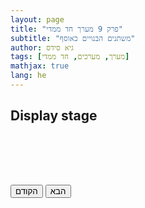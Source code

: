 ```yaml
---
layout: page
title: "פרק 9 מערך חד ממדי"
subtitle: "משתנים הבנויים כאוסף"
author: גיא סידס
tags: [מערך, מערכים, חד ממדי]
mathjax: true
lang: he
---
```


<style>
details, details > summary { display: none; }
#stage {
  position: relative;
  min-height: 80px;
  width: 100%;
}
#stage pre {
  position: absolute;
  top: 0; left: 0; right: 0; bottom: 0;
  margin: 0;
  opacity: 0;
  transition: opacity 1.8s;
  z-index: 1;
  direction: ltr;
  background: inherit;
}
#stage pre.show {
  opacity: 1;
  z-index: 2;
}
</style>






<details markdown="1"><summary>p</summary>

```csharp
static void Main(string[] args)
{
    string car = "BMW";

    Console.WriteLine(car);
}
```
</details>

<details  markdown="1"><summary>p</summary>

```csharp
static void Main(string[] args)
{
    string[] cars = { "BMW", "Ford", "Kia" };

    Console.WriteLine(cars.Length);
}
```
</details>



## Display stage


<div id="stage"></div>
<div style="margin-bottom:2em;">
  <button id="prevBtn">הקודם</button>
  <button id="nextBtn">הבא</button>
</div>



<script defer>
document.addEventListener('DOMContentLoaded', () => {
  const steps = [...document.querySelectorAll('details')].map(
    d => d.querySelector('pre').cloneNode(true)
  );
  const stage = document.getElementById('stage');
  let idx = 0;
  let current = stage.appendChild(steps[0].cloneNode(true));
  current.classList.add('show');

  function crossfade(toIdx) {
    if (toIdx === idx) return;
    const next = stage.appendChild(steps[toIdx].cloneNode(true));
    next.classList.add('show');
    next.style.opacity = 0; // start hidden

    // Force style reflow for transition to work reliably
    next.getBoundingClientRect();
    
    // Start both transitions
    next.style.opacity = 1;
    current.style.opacity = 0;

    setTimeout(() => {
      current.remove();
      current = next;
      idx = toIdx;
    }, 800); // matches transition duration
  }
  
  document.getElementById('nextBtn').onclick = () =>
    crossfade((idx + 1) % steps.length);

  document.getElementById('prevBtn').onclick = () =>
    crossfade((idx + steps.length - 1) % steps.length);
});
</script>

